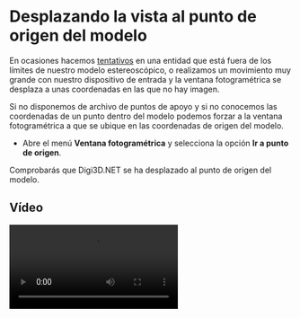 # Desplazando la vista al punto de origen del modelo

En ocasiones hacemos [tentativos](desplazando-ventana-foto-punto-origen.md) en una entidad que está fuera de los límites de nuestro modelo estereoscópico, o realizamos un movimiento muy grande con nuestro dispositivo de entrada y la ventana fotogramétrica se desplaza a unas coordenadas en las que no hay imagen.

Si no disponemos de archivo de puntos de apoyo y si no conocemos las coordenadas de un punto dentro del modelo podemos forzar a la ventana fotogramétrica a que se ubique en las coordenadas de origen del modelo.

* Abre el menú **Ventana fotogramétrica** y selecciona la opción **Ir a punto de origen**.

Comprobarás que Digi3D.NET se ha desplazado al punto de origen del modelo.

## Vídeo

<video controls><source src="https://digi21.blob.core.windows.net/videos-ayuda/Desplazando%20la%20ventana%20fotogrametrica%20al%20punto%20de%20origen%20del%20modelo.mp4" caption="" type="video/mp4"></video>

